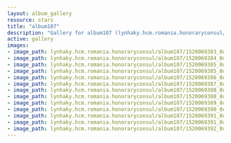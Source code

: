 ```yaml
---
layout: album_gallery
resource: stars
title: "album107"
description: "Gallery for album107 (lynhaky.hcm.romania.honoraryconsul/album107)"
active: gallery
images:
- image_path: lynhaky.hcm.romania.honoraryconsul/album107/1520069383_8u9a8190.jpg
- image_path: lynhaky.hcm.romania.honoraryconsul/album107/1520069384_8u9a8205.jpg
- image_path: lynhaky.hcm.romania.honoraryconsul/album107/1520069385_8u9a8210.jpg
- image_path: lynhaky.hcm.romania.honoraryconsul/album107/1520069385_8u9a8221.jpg
- image_path: lynhaky.hcm.romania.honoraryconsul/album107/1520069386_8u9a8233.jpg
- image_path: lynhaky.hcm.romania.honoraryconsul/album107/1520069387_8u9a8238.jpg
- image_path: lynhaky.hcm.romania.honoraryconsul/album107/1520069388_8u9a8253.jpg
- image_path: lynhaky.hcm.romania.honoraryconsul/album107/1520069388_8u9a8285.jpg
- image_path: lynhaky.hcm.romania.honoraryconsul/album107/1520069389_8u9a8298.jpg
- image_path: lynhaky.hcm.romania.honoraryconsul/album107/1520069390_8u9a8336.jpg
- image_path: lynhaky.hcm.romania.honoraryconsul/album107/1520069391_8u9a8338.jpg
- image_path: lynhaky.hcm.romania.honoraryconsul/album107/1520069391_8u9a8345.jpg
- image_path: lynhaky.hcm.romania.honoraryconsul/album107/1520069392_8u9a8381.jpg
---
```

